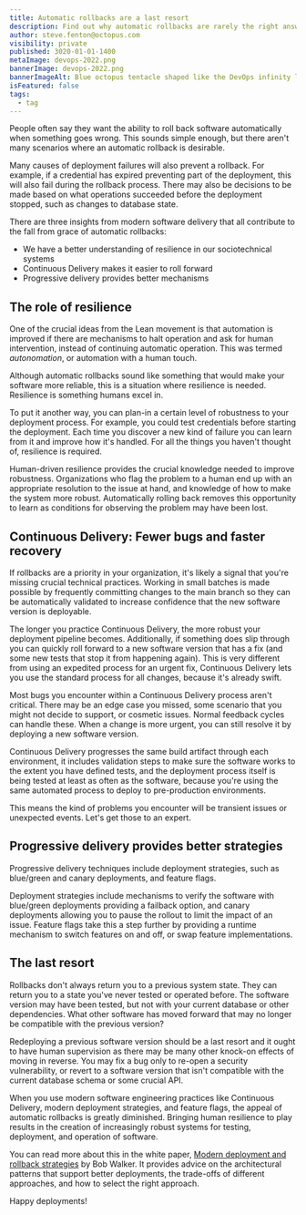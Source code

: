 ```yaml
---
title: Automatic rollbacks are a last resort
description: Find out why automatic rollbacks are rarely the right answer to deployment challenges.
author: steve.fenton@octopus.com
visibility: private
published: 3020-01-01-1400
metaImage: devops-2022.png
bannerImage: devops-2022.png
bannerImageAlt: Blue octopus tentacle shaped like the DevOps infinity loop, with people on laptops sitting on and around the tentacle.
isFeatured: false
tags: 
  - tag
---
```


People often say they want the ability to roll back software automatically when something goes wrong. This sounds simple enough, but there aren't many scenarios where an automatic rollback is desirable.

Many causes of deployment failures will also prevent a rollback. For example, if a credential has expired preventing part of the deployment, this will also fail during the rollback process. There may also be decisions to be made based on what operations succeeded before the deployment stopped, such as changes to database state.

There are three insights from modern software delivery that all contribute to the fall from grace of automatic rollbacks:

- We have a better understanding of resilience in our sociotechnical systems  
- Continuous Delivery makes it easier to roll forward  
- Progressive delivery provides better mechanisms

## The role of resilience

One of the crucial ideas from the Lean movement is that automation is improved if there are mechanisms to halt operation and ask for human intervention, instead of continuing automatic operation. This was termed *autonomation*, or automation with a human touch.

Although automatic rollbacks sound like something that would make your software more reliable, this is a situation where resilience is needed. Resilience is something humans excel in.

To put it another way, you can plan-in a certain level of robustness to your deployment process. For example, you could test credentials before starting the deployment. Each time you discover a new kind of failure you can learn from it and improve how it's handled. For all the things you haven't thought of, resilience is required.

Human-driven resilience provides the crucial knowledge needed to improve robustness. Organizations who flag the problem to a human end up with an appropriate resolution to the issue at hand, and knowledge of how to make the system more robust. Automatically rolling back removes this opportunity to learn as conditions for observing the problem may have been lost.

## Continuous Delivery: Fewer bugs and faster recovery

If rollbacks are a priority in your organization, it's likely a signal that you're missing crucial technical practices. Working in small batches is made possible by frequently committing changes to the main branch so they can be automatically validated to increase confidence that the new software version is deployable.

The longer you practice Continuous Delivery, the more robust your deployment pipeline becomes. Additionally, if something does slip through you can quickly roll forward to a new software version that has a fix (and some new tests that stop it from happening again). This is very different from using an expedited process for an urgent fix, Continuous Delivery lets you use the standard process for all changes, because it's already swift.

Most bugs you encounter within a Continuous Delivery process aren't critical. There may be an edge case you missed, some scenario that you might not decide to support, or cosmetic issues. Normal feedback cycles can handle these. When a change is more urgent, you can still resolve it by deploying a new software version.

Continuous Delivery progresses the same build artifact through each environment, it includes validation steps to make sure the software works to the extent you have defined tests, and the deployment process itself is being tested at least as often as the software, because you're using the same automated process to deploy to pre-production environments.

This means the kind of problems you encounter will be transient issues or unexpected events. Let's get those to an expert.

## Progressive delivery provides better strategies

Progressive delivery techniques include deployment strategies, such as blue/green and canary deployments, and feature flags.

Deployment strategies include mechanisms to verify the software with blue/green deployments providing a failback option, and canary deployments allowing you to pause the rollout to limit the impact of an issue. Feature flags take this a step further by providing a runtime mechanism to switch features on and off, or swap feature implementations.

## The last resort

Rollbacks don't always return you to a previous system state. They can return you to a state you've never tested or operated before. The software version may have been tested, but not with your current database or other dependencies. What other software has moved forward that may no longer be compatible with the previous version?

Redeploying a previous software version should be a last resort and it ought to have human supervision as there may be many other knock-on effects of moving in reverse. You may fix a bug only to re-open a security vulnerability, or revert to a software version that isn't compatible with the current database schema or some crucial API.

When you use modern software engineering practices like Continuous Delivery, modern deployment strategies, and feature flags, the appeal of automatic rollbacks is greatly diminished. Bringing human resilience to play results in the creation of increasingly robust systems for testing, deployment, and operation of software.

You can read more about this in the white paper, [Modern deployment and rollback strategies](https://octopus.com/whitepapers/modern-deployment-and-rollback-strategies) by Bob Walker. It provides advice on the architectural patterns that support better deployments, the trade-offs of different approaches, and how to select the right approach.

Happy deployments!
